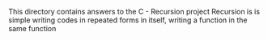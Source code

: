 This directory contains answers to the C - Recursion project
Recursion is is simple writing codes in repeated forms in itself, writing a function in the same function
